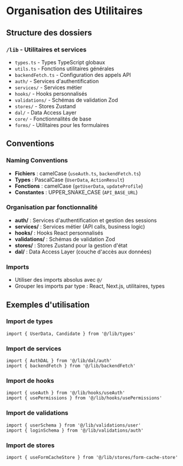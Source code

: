 # Organisation des Utilitaires

## Structure des dossiers

### `/lib` - Utilitaires et services
- `types.ts` - Types TypeScript globaux
- `utils.ts` - Fonctions utilitaires générales
- `backendFetch.ts` - Configuration des appels API
- `auth/` - Services d'authentification
- `services/` - Services métier
- `hooks/` - Hooks personnalisés
- `validations/` - Schémas de validation Zod
- `stores/` - Stores Zustand
- `dal/` - Data Access Layer
- `core/` - Fonctionnalités de base
- `forms/` - Utilitaires pour les formulaires

## Conventions

### Naming Conventions
- **Fichiers** : camelCase (`useAuth.ts`, `backendFetch.ts`)
- **Types** : PascalCase (`UserData`, `ActionResult`)
- **Fonctions** : camelCase (`getUserData`, `updateProfile`)
- **Constantes** : UPPER_SNAKE_CASE (`API_BASE_URL`)

### Organisation par fonctionnalité
- **auth/** : Services d'authentification et gestion des sessions
- **services/** : Services métier (API calls, business logic)
- **hooks/** : Hooks React personnalisés
- **validations/** : Schémas de validation Zod
- **stores/** : Stores Zustand pour la gestion d'état
- **dal/** : Data Access Layer (couche d'accès aux données)

### Imports
- Utiliser des imports absolus avec `@/`
- Grouper les imports par type : React, Next.js, utilitaires, types

## Exemples d'utilisation

### Import de types
```tsx
import { UserData, Candidate } from '@/lib/types'
```

### Import de services
```tsx
import { AuthDAL } from '@/lib/dal/auth'
import { backendFetch } from '@/lib/backendFetch'
```

### Import de hooks
```tsx
import { useAuth } from '@/lib/hooks/useAuth'
import { usePermissions } from '@/lib/hooks/usePermissions'
```

### Import de validations
```tsx
import { userSchema } from '@/lib/validations/user'
import { loginSchema } from '@/lib/validations/auth'
```

### Import de stores
```tsx
import { useFormCacheStore } from '@/lib/stores/form-cache-store'
``` 